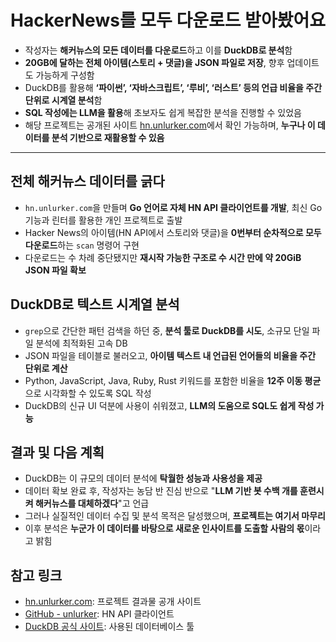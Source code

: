 # HackerNews를 모두 다운로드 받아봤어요


* 작성자는 **해커뉴스의 모든 데이터를 다운로드**하고 이를 **DuckDB로 분석**함
* **20GB에 달하는 전체 아이템(스토리 + 댓글)을 JSON 파일로 저장**, 향후 업데이트도 가능하게 구성함
* DuckDB를 활용해 **‘파이썬’, ‘자바스크립트’, ‘루비’, ‘러스트’ 등의 언급 비율을 주간 단위로 시계열 분석**함
* **SQL 작성에는 LLM을 활용**해 초보자도 쉽게 복잡한 분석을 진행할 수 있었음
* 해당 프로젝트는 공개된 사이트 [hn.unlurker.com](https://hn.unlurker.com)에서 확인 가능하며, **누구나 이 데이터를 분석 기반으로 재활용할 수 있음**

---

전체 해커뉴스 데이터를 긁다
---------------

* `hn.unlurker.com`을 만들며 **Go 언어로 자체 HN API 클라이언트를 개발**, 최신 Go 기능과 린터를 활용한 개인 프로젝트로 출발
* Hacker News의 아이템(HN API에서 스토리와 댓글)을 **0번부터 순차적으로 모두 다운로드**하는 `scan` 명령어 구현
* 다운로드는 수 차례 중단됐지만 **재시작 가능한 구조로 수 시간 만에 약 20GiB JSON 파일 확보**

DuckDB로 텍스트 시계열 분석
------------------

* `grep`으로 간단한 패턴 검색을 하던 중, **분석 툴로 DuckDB를 시도**, 소규모 단일 파일 분석에 최적화된 고속 DB
* JSON 파일을 테이블로 불러오고, **아이템 텍스트 내 언급된 언어들의 비율을 주간 단위로 계산**
* Python, JavaScript, Java, Ruby, Rust 키워드를 포함한 비율을 **12주 이동 평균**으로 시각화할 수 있도록 SQL 작성
* DuckDB의 신규 UI 덕분에 사용이 쉬워졌고, **LLM의 도움으로 SQL도 쉽게 작성 가능**

결과 및 다음 계획
----------

* DuckDB는 이 규모의 데이터 분석에 **탁월한 성능과 사용성을 제공**
* 데이터 확보 완료 후, 작성자는 농담 반 진심 반으로 "**LLM 기반 봇 수백 개를 훈련시켜 해커뉴스를 대체하겠다**"고 언급
* 그러나 실질적인 데이터 수집 및 분석 목적은 달성했으며, **프로젝트는 여기서 마무리**
* 이후 분석은 **누군가 이 데이터를 바탕으로 새로운 인사이트를 도출할 사람의 몫**이라고 밝힘

참고 링크
-----

* [hn.unlurker.com](https://hn.unlurker.com): 프로젝트 결과물 공개 사이트
* [GitHub - unlurker](https://github.com/jasonthorsness/unlurker): HN API 클라이언트
* [DuckDB 공식 사이트](https://duckdb.org/): 사용된 데이터베이스 툴
